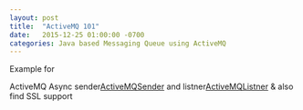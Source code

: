 ```yaml
---
layout: post
title:  "ActiveMQ 101"
date:   2015-12-25 01:00:00 -0700
categories: Java based Messaging Queue using ActiveMQ
---
```

Example for 

ActiveMQ Async sender[ActiveMQSender] and listner[ActiveMQListner]
& also find SSL support  

[ActiveMQListner]: https://github.com/amberved/ActiveMQListener
[ActiveMQSender]: https://github.com/amberved/ActiveMQSender

